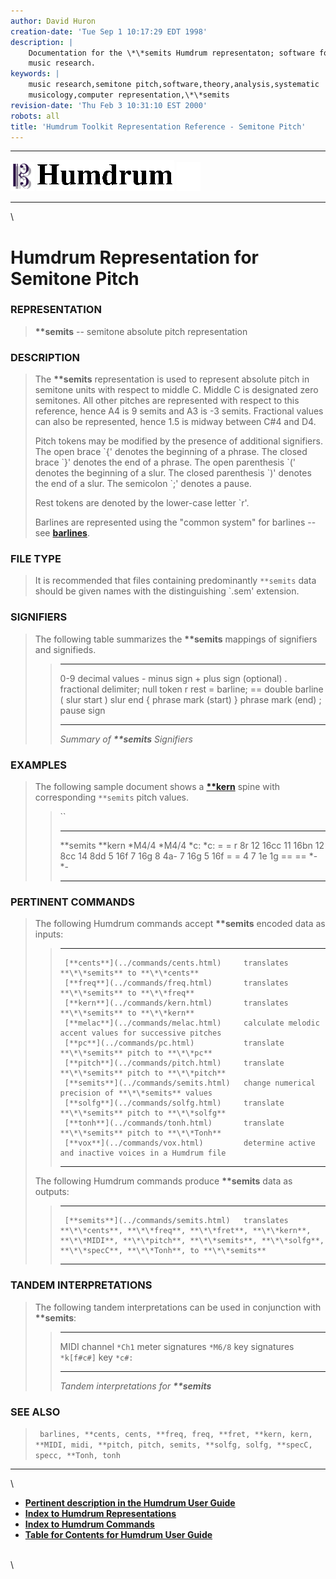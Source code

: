 ```yaml
---
author: David Huron
creation-date: 'Tue Sep 1 10:17:29 EDT 1998'
description: |
    Documentation for the \*\*semits Humdrum representaton; software for
    music research.
keywords: |
    music research,semitone pitch,software,theory,analysis,systematic
    musicology,computer representation,\*\*semits
revision-date: 'Thu Feb 3 10:31:10 EST 2000'
robots: all
title: 'Humdrum Toolkit Representation Reference - Semitone Pitch'
---
```


  -------------------------------- ----------------------------------------- ----------------------------------
  ![ ](/Humdrum/HumdrumIcon.gif)    ![Humdrum ](/Humdrum/HumdrumHeader.gif)    ![ ](/Humdrum/HumdrumSpacer.gif)
  -------------------------------- ----------------------------------------- ----------------------------------

\

Humdrum Representation for Semitone Pitch
=========================================

### REPRESENTATION

> **\*\*semits** \-- semitone absolute pitch representation

### DESCRIPTION

> The **\*\*semits** representation is used to represent absolute pitch
> in semitone units with respect to middle C. Middle C is designated
> zero semitones. All other pitches are represented with respect to this
> reference, hence A4 is 9 semits and A3 is -3 semits. Fractional values
> can also be represented, hence 1.5 is midway between C\#4 and D4.
>
> Pitch tokens may be modified by the presence of additional signifiers.
> The open brace \`{\' denotes the beginning of a phrase. The closed
> brace \`}\' denotes the end of a phrase. The open parenthesis \`(\'
> denotes the beginning of a slur. The closed parenthesis \`)\' denotes
> the end of a slur. The semicolon \`;\' denotes a pause.
>
> Rest tokens are denoted by the lower-case letter \`r\'.
>
> Barlines are represented using the \"common system\" for barlines \--
> see [**barlines**](barlines.rep.html).

### FILE TYPE

> It is recommended that files containing predominantly `**semits` data
> should be given names with the distinguishing \`.sem\' extension.

### SIGNIFIERS

> The following table summarizes the **\*\*semits** mappings of
> signifiers and signifieds.
>
> >   ----- ----------------------------------
> >   0-9   decimal values
> >   \-    minus sign
> >   \+    plus sign (optional)
> >   .     fractional delimiter; null token
> >   r     rest
> >   =     barline; == double barline
> >   (     slur start
> >   )     slur end
> >   {     phrase mark (start)
> >   }     phrase mark (end)
> >   ;     pause sign
> >   ----- ----------------------------------
> >
> > *Summary of **\*\*semits** Signifiers*

### EXAMPLES

> The following sample document shows a [**\*\*kern**](kern.rep.html)
> spine with corresponding `**semits` pitch values.
>
> > ``
> >
> >   ------------ ----------
> >   \*\*semits   \*\*kern
> >   \*M4/4       \*M4/4
> >   \*c:         \*c:
> >   =            =
> >   r            8r
> >   12           16cc
> >   11           16bn
> >   12           8cc
> >   14           8dd
> >   5            16f
> >   7            16g
> >   8            4a-
> >   7            16g
> >   5            16f
> >   =            =
> >   4 7          1e 1g
> >   ==           ==
> >   \*-          \*-
> >   ------------ ----------
> >
### PERTINENT COMMANDS

> The following Humdrum commands accept **\*\*semits** encoded data as
> inputs:
>
> >   -- --------------------------------------- --------------------------------------------------------
> >      [**cents**](../commands/cents.html)     translates **\*\*semits** to **\*\*cents**
> >      [**freq**](../commands/freq.html)       translates **\*\*semits** to **\*\*freq**
> >      [**kern**](../commands/kern.html)       translates **\*\*semits** to **\*\*kern**
> >      [**melac**](../commands/melac.html)     calculate melodic accent values for successive pitches
> >      [**pc**](../commands/pc.html)           translate **\*\*semits** pitch to **\*\*pc**
> >      [**pitch**](../commands/pitch.html)     translate **\*\*semits** pitch to **\*\*pitch**
> >      [**semits**](../commands/semits.html)   change numerical precision of **\*\*semits** values
> >      [**solfg**](../commands/solfg.html)     translate **\*\*semits** pitch to **\*\*solfg**
> >      [**tonh**](../commands/tonh.html)       translate **\*\*semits** pitch to **\*\*Tonh**
> >      [**vox**](../commands/vox.html)         determine active and inactive voices in a Humdrum file
> >                                              
> >   -- --------------------------------------- --------------------------------------------------------
> >
> The following Humdrum commands produce **\*\*semits** data as outputs:
>
> >   -- --------------------------------------- --------------------------------------------------------------------------------------------------------------------------------------------------------------------------------
> >      [**semits**](../commands/semits.html)   translates **\*\*cents**, **\*\*freq**, **\*\*fret**, **\*\*kern**, **\*\*MIDI**, **\*\*pitch**, **\*\*semits**, **\*\*solfg**, **\*\*specC**, **\*\*Tonh**, to **\*\*semits**
> >   -- --------------------------------------- --------------------------------------------------------------------------------------------------------------------------------------------------------------------------------
> >
### TANDEM INTERPRETATIONS

> The following tandem interpretations can be used in conjunction with
> **\*\*semits**:
>
> >   ------------------ ------------
> >   MIDI channel       `*Ch1`
> >   meter signatures   `*M6/8`
> >   key signatures     `*k[f#c#]`
> >   key                `*c#:`
> >   ------------------ ------------
> >
> > *Tandem interpretations for **\*\*semits***

### SEE ALSO

> ` barlines, **cents, cents, **freq, freq, **fret, **kern, kern, **MIDI, midi, **pitch, pitch, semits, **solfg, solfg, **specC, specc, **Tonh, tonh`

------------------------------------------------------------------------

\

-   [**Pertinent description in the Humdrum User
    Guide**](../guide04.html#Semitones)
-   [**Index to Humdrum Representations**](../representations.toc.html)
-   [**Index to Humdrum Commands**](../commands.toc.html)
-   [**Table for Contents for Humdrum User Guide**](../guide.toc.html)

\
\
